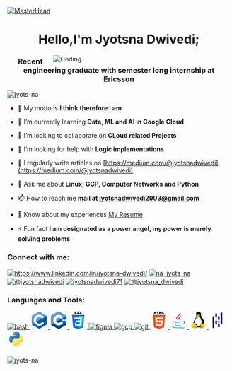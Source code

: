 [![MasterHead](https://res.cloudinary.com/practicaldev/image/fetch/s--2bZIjPGC--/c_limit%2Cf_auto%2Cfl_progressive%2Cq_66%2Cw_880/https://dev-to-uploads.s3.amazonaws.com/i/d4tvukbt5mra37cvwklk.gif)](https://github.com/Jyots-na)
<h1 align="center"> Hello,I'm Jyotsna Dwivedi;</h1>

<img align="right" alt="Coding" width="400" src="https://media4.giphy.com/media/FoVzfcqCDSb7zCynOp/giphy.gif?cid=ecf05e47841th1shcslkf6m30fal8yy26hqw8s83ckxhjsne&rid=giphy.gif&ct=g">
<h3 align="center">Recent engineering graduate with semester long internship at Ericsson</h3>

<p align="left"> <img src="https://komarev.com/ghpvc/?username=jyots-na&label=Profile%20views&color=0e75b6&style=flat" alt="jyots-na" /> </p>


- 📝 My motto is **I think therefore I am**

- 🌱 I’m currently learning **Data, ML and AI in Google Cloud**

- 👯 I’m looking to collaborate on **CLoud related Projects**

- 🤝 I’m looking for help with **Logic implementations**

- 📝 I regularly write articles on [https://medium.com/@jyotsnadwivedi](https://medium.com/@jyotsnadwivedi)

- 💬 Ask me about **Linux, GCP, Computer Networks and Python**

- 📫 How to reach me **mail at jyotsnadwivedi2903@gmail.com**

- 📄 Know about my experiences [My Resume](https://docs.google.com/document/d/1-lBu-Y4KCiglrTA2mZfHqNP7FNz1myQl/edit?usp=sharing&ouid=116242138934440780521&rtpof=true&sd=true)

- ⚡ Fun fact **I am designated as a power angel, my power is merely solving problems**

<h3 align="left">Connect with me:</h3>
<p align="left">
<a href="https://linkedin.com/in/https://www.linkedin.com/in/jyotsna-dwivedi/" target="blank"><img align="center" src="https://raw.githubusercontent.com/rahuldkjain/github-profile-readme-generator/master/src/images/icons/Social/linked-in-alt.svg" alt="https://www.linkedin.com/in/jyotsna-dwivedi/" height="30" width="40" /></a>
<a href="https://instagram.com/na_jyots_na" target="blank"><img align="center" src="https://raw.githubusercontent.com/rahuldkjain/github-profile-readme-generator/master/src/images/icons/Social/instagram.svg" alt="na_jyots_na" height="30" width="40" /></a>
<a href="https://medium.com/@jyotsnadwivedi" target="blank"><img align="center" src="https://raw.githubusercontent.com/rahuldkjain/github-profile-readme-generator/master/src/images/icons/Social/medium.svg" alt="@jyotsnadwivedi" height="30" width="40" /></a>
<a href="https://www.hackerrank.com/jyotsnadwivedi71" target="blank"><img align="center" src="https://raw.githubusercontent.com/rahuldkjain/github-profile-readme-generator/master/src/images/icons/Social/hackerrank.svg" alt="jyotsnadwivedi71" height="30" width="40" /></a>
<a href="https://www.hackerearth.com/@jyotsna_dwivedi" target="blank"><img align="center" src="https://raw.githubusercontent.com/rahuldkjain/github-profile-readme-generator/master/src/images/icons/Social/hackerearth.svg" alt="@jyotsna_dwivedi" height="30" width="40" /></a>
</p>

<h3 align="left">Languages and Tools:</h3>
<p align="left"> <a href="https://www.gnu.org/software/bash/" target="_blank" rel="noreferrer"> <img src="https://www.vectorlogo.zone/logos/gnu_bash/gnu_bash-icon.svg" alt="bash" width="40" height="40"/> </a> <a href="https://www.cprogramming.com/" target="_blank" rel="noreferrer"> <img src="https://raw.githubusercontent.com/devicons/devicon/master/icons/c/c-original.svg" alt="c" width="40" height="40"/> </a> <a href="https://www.w3schools.com/cpp/" target="_blank" rel="noreferrer"> <img src="https://raw.githubusercontent.com/devicons/devicon/master/icons/cplusplus/cplusplus-original.svg" alt="cplusplus" width="40" height="40"/> </a> <a href="https://www.w3schools.com/css/" target="_blank" rel="noreferrer"> <img src="https://raw.githubusercontent.com/devicons/devicon/master/icons/css3/css3-original-wordmark.svg" alt="css3" width="40" height="40"/> </a> <a href="https://www.figma.com/" target="_blank" rel="noreferrer"> <img src="https://www.vectorlogo.zone/logos/figma/figma-icon.svg" alt="figma" width="40" height="40"/> </a> <a href="https://cloud.google.com" target="_blank" rel="noreferrer"> <img src="https://www.vectorlogo.zone/logos/google_cloud/google_cloud-icon.svg" alt="gcp" width="40" height="40"/> </a> <a href="https://git-scm.com/" target="_blank" rel="noreferrer"> <img src="https://www.vectorlogo.zone/logos/git-scm/git-scm-icon.svg" alt="git" width="40" height="40"/> </a> <a href="https://www.w3.org/html/" target="_blank" rel="noreferrer"> <img src="https://raw.githubusercontent.com/devicons/devicon/master/icons/html5/html5-original-wordmark.svg" alt="html5" width="40" height="40"/> </a> <a href="https://www.java.com" target="_blank" rel="noreferrer"> <img src="https://raw.githubusercontent.com/devicons/devicon/master/icons/java/java-original.svg" alt="java" width="40" height="40"/> </a> <a href="https://www.linux.org/" target="_blank" rel="noreferrer"> <img src="https://raw.githubusercontent.com/devicons/devicon/master/icons/linux/linux-original.svg" alt="linux" width="40" height="40"/> </a> <a href="https://pandas.pydata.org/" target="_blank" rel="noreferrer"> <img src="https://raw.githubusercontent.com/devicons/devicon/2ae2a900d2f041da66e950e4d48052658d850630/icons/pandas/pandas-original.svg" alt="pandas" width="40" height="40"/> </a> <a href="https://www.python.org" target="_blank" rel="noreferrer"> <img src="https://raw.githubusercontent.com/devicons/devicon/master/icons/python/python-original.svg" alt="python" width="40" height="40"/> </a> </p>

<p><img align="center" src="https://github-readme-stats.vercel.app/api/top-langs?username=jyots-na&show_icons=true&locale=en&layout=compact" alt="jyots-na" /></p>
